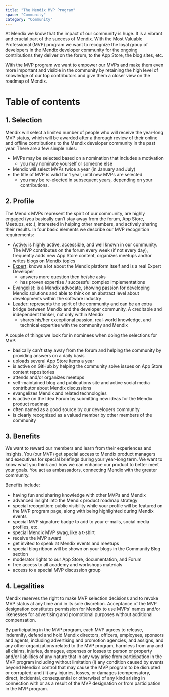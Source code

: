 ```yaml
---
title: "The Mendix MVP Program"
space: "Community"
category: "Community"
---
```

At Mendix we know that the impact of our community is huge. It is a vibrant and crucial part of the success of Mendix. With the Most Valuable Professional (MVP) program we want to recognize the loyal group of developers in the Mendix developer community for the ongoing contributions they deliver on the forum, to the App Store, the blog sites, etc.

With the MVP program we want to empower our MVPs and make them even more important and visible in the community by retaining the high level of knowledge of our top contributors and give them a closer view on the roadmap of Mendix.

# Table of contents

## 1. Selection

Mendix will select a limited number of people who will receive the year-long MVP status, which will be awarded after a thorough review of their online and offline contributions to the Mendix developer community in the past year. There are a few simple rules:

*   MVPs may be selected based on a nomination that includes a motivation
    *   you may nominate yourself or someone else
*   Mendix will select MVPs twice a year (in January and July)
*   the title of MVP is valid for 1 year, until new MVPs are selected
    *   you may be re-elected in subsequent years, depending on your contributions.

## 2\. Profile

The Mendix MVPs represent the spirit of our community, are highly engaged (you basically can’t stay away from the forum, App Store, Meetups, etc.), interested in helping other members, and actively sharing their results. In four basic elements we describe our MVP recognition requirements:

*   <u>Active</u>: is highly active, accessible, and well known in our community. The MVP contributes on the forum every week (if not every day), frequently adds new App Store content, organizes meetups and/or writes blogs on Mendix topics
*   <u>Expert</u>: knows a lot about the Mendix platform itself and is a real Expert Developer
    *   answers more question then he/she asks
    *   has proven expertise / successful complex implementations
*   <u>Evangelist</u>: is a Mendix advocate, showing passion for developing Mendix solutions and able to think on an abstract level about developments within the software industry
*   <u>Leader</u>: represents the spirit of the community and can be an extra bridge between Mendix and the developer community. A creditable and independent thinker, not only within Mendix
    *   shares his/her exceptional passion, real-world knowledge, and technical expertise with the community and Mendix

A couple of things we look for in nominees when doing the selections for MVP:

*   basically can’t stay away from the forum and helping the community by providing answers on a daily basis
*   uploads several App Store items a year
*   is active on GitHub by helping the community solve issues on App Store content repositories
*   attends and/or organizes meetups
*   self-maintained blog and publications site and active social media contributor about Mendix discussions
*   evangelizes Mendix and related technologies
*   is active on the Idea Forum by submitting new ideas for the Mendix product roadmap
*   often named as a good source by our developers community
*   is clearly recognized as a valued member by other members of the community

## 3\. Benefits

We want to reward our members and learn from their experiences and insights. You (our MVP) get special access to Mendix product managers and executives for special briefings during your year-long term. We want to know what you think and how we can enhance our product to better meet your goals. You act as ambassadors, connecting Mendix with the greater community.

Benefits include:

*   having fun and sharing knowledge with other MVPs and Mendix
*   advanced insight into the Mendix product roadmap strategy
*   special recognition: public visibility while your profile will be featured on the MVP program page, along with being highlighted during Mendix events
*   special MVP signature badge to add to your e-mails, social media profiles, etc.
*   special Mendix MVP swag, like a t-shirt
*   receive the MVP award
*   get invited to speak at Mendix events and meetups
*   special blog ribbon will be shown on your blogs in the Community Blog section
*   moderator rights to our App Store, documentation, and Forum
*   free access to all academy and workshops materials
*   access to a special MVP discussion group

## 4\. Legalities

Mendix reserves the right to make MVP selection decisions and to revoke MVP status at any time and in its sole discretion. Acceptance of the MVP designation constitutes permission for Mendix to use MVPs' names and/or likenesses for advertising and promotional purposes without additional compensation.

By participating in the MVP program, each MVP agrees to release, indemnify, defend and hold Mendix directors, officers, employees, sponsors and agents, including advertising and promotion agencies, and assigns, and any other organizations related to the MVP program, harmless from any and all claims, injuries, damages, expenses or losses to person or property and/or liabilities of any nature that in any way arise from participation in the MVP program including without limitation (i) any condition caused by events beyond Mendix’s control that may cause the MVP program to be disrupted or corrupted; and (ii) any injuries, losses, or damages (compensatory, direct, incidental, consequential or otherwise) of any kind arising in connection with or as a result of the MVP designation or from participation in the MVP program.
